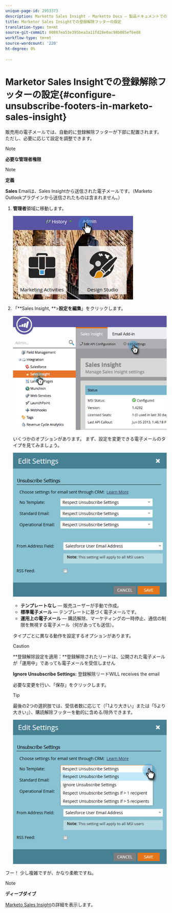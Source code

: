 ```yaml
---
unique-page-id: 2953373
description: Marketto Sales Insight - Marketto Docs — 製品ドキュメントでの登録解除フッターの設定
title: Marketor Sales Insightでの登録解除フッターの設定
translation-type: tm+mt
source-git-commit: 00887ea53e395bea3a11fd28e0ac98b085ef6ed8
workflow-type: tm+mt
source-wordcount: '220'
ht-degree: 0%

---
```



# Marketor Sales Insightでの登録解除フッターの設定{#configure-unsubscribe-footers-in-marketo-sales-insight}

販売用の電子メールでは、自動的に登録解除フッターが下部に配置されます。 ただし、必要に応じて設定を調整できます。

>[!NOTE]
>
>**必要な管理者権限**

>[!NOTE]
>
>**定義**
>
>**Sales** Emailは、Sales Insightから送信された電子メールです。（Marketo Outlookプラグインから送信されたものは含まれません。）

1. **管理者**&#x200B;領域に移動します。

   ![](assets/one-1.png)

1. 「**Sales Insight, **>**設定を編集**」をクリックします。

   ![](assets/two-1.png)

   いくつかのオプションがあります。 まず、設定を変更できる電子メールのタイプを見てみましょう。

   ![](assets/three-1.png)

   * **テンプレートなし** — 販売ユーザーが手動で作成。
   * **標準電子メール**  — テンプレートに基づく電子メールです。
   * **運用上の電子メール**  — 購読解除、マーケティングの一時停止、通信の制限を無視する電子メール（何があっても送信）。

   タイプごとに異なる動作を設定するオプションがあります。

   >[!CAUTION]
   >
   >**登録解除設定を適用：**登録解除されたリードは、公開された電子メールが「運用中」であっても電子メールを受信しません
   >
   >
   >**Ignore Unsubscribe Settings:** 登録解除リードWILL receives the email

   必要な変更を行い、「保存」をクリックします。

   >[!TIP]
   >
   >最後の2つの選択肢では、受信者数に応じて（「1より大きい」または「5より大きい」）、購読解除フッターを動的に含める/除外できます。

   ![](assets/four-1.png)

フー！ 少し複雑ですが、かなり柔軟ですね。

>[!NOTE]
>
>**ディープダイブ**
>
>[Marketo Sales Insight](http://docs.marketo.com/display/docs/marketo+sales+insight)の詳細を表示します。

